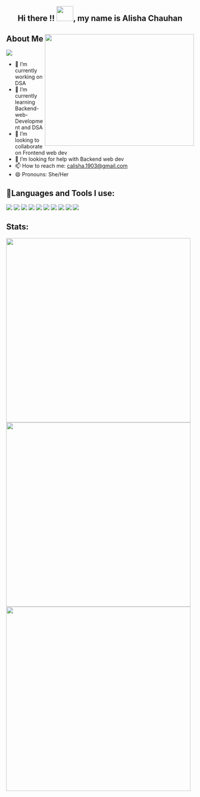 

<h2 align = "center"> Hi there !! <img src="https://raw.githubusercontent.com/MartinHeinz/MartinHeinz/master/wave.gif" width="45px" height="40px">, my name is Alisha Chauhan </h2>

## About Me <img src= "https://res.cloudinary.com/practicaldev/image/fetch/s--2bZIjPGC--/c_limit%2Cf_auto%2Cfl_progressive%2Cq_66%2Cw_880/https://dev-to-uploads.s3.amazonaws.com/i/d4tvukbt5mra37cvwklk.gif" align = "right" height = "300" width = "400">
![](https://komarev.com/ghpvc/?username=alishaac&color=ff69b4)
- 🔭 I’m currently working on DSA
- 🌱 I’m currently learning Backend-web-Development and DSA 
- 👯 I’m looking to collaborate on Frontend web dev
- 🤔 I’m looking for help with Backend web dev
- 📫 How to reach me: calisha.1903@gmail.com
- 😄 Pronouns: She/Her


## 🚀Languages and Tools I use:
<img src="https://img.icons8.com/color/48/000000/c-programming.png"/> <img src="https://img.icons8.com/color/48/000000/c-plus-plus-logo.png"/> <img src="https://img.icons8.com/color/48/000000/html-5--v1.png"/> <img src="https://img.icons8.com/color/48/000000/css3.png"/> <img src="https://img.icons8.com/color/48/000000/bootstrap.png"/> <img src="https://img.icons8.com/color/48/000000/git.png"/> <img src="https://img.icons8.com/fluency/48/000000/github.png"/> <img src="https://img.icons8.com/color/48/000000/visual-studio-code-2019.png"/>
<img src="https://img.icons8.com/color/50/000000/javascript--v1.png"/>
<img src="https://img.icons8.com/color/48/000000/mongodb.png" />



## Stats: 
<img width="495px" src="https://github-readme-stats.vercel.app/api?username=alishaac&show_icons=true&theme=nightowl&hide_border=false&include_all_commits=true&hide_title=false" /> 
<img width="495px" src="https://github-readme-stats.vercel.app/api/top-langs/?username=alishaac&layout=compact&theme=nightowl&hide_border=false&hide_title=true" />
<img width ="495px" src="https://github-readme-streak-stats.herokuapp.com/?user=alishaac&theme=nightowl"/>
